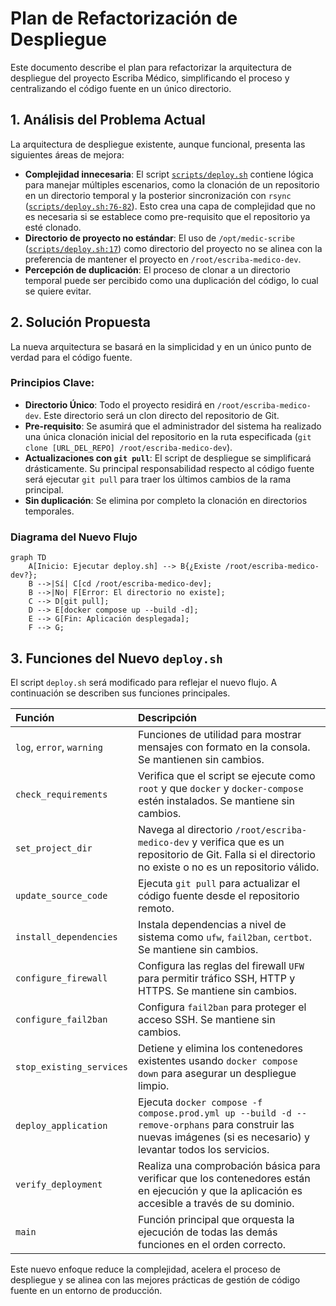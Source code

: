 # Plan de Refactorización de Despliegue

Este documento describe el plan para refactorizar la arquitectura de despliegue del proyecto Escriba Médico, simplificando el proceso y centralizando el código fuente en un único directorio.

## 1. Análisis del Problema Actual

La arquitectura de despliegue existente, aunque funcional, presenta las siguientes áreas de mejora:

- **Complejidad innecesaria**: El script [`scripts/deploy.sh`](scripts/deploy.sh) contiene lógica para manejar múltiples escenarios, como la clonación de un repositorio en un directorio temporal y la posterior sincronización con `rsync` ([`scripts/deploy.sh:76-82`](scripts/deploy.sh:76-82)). Esto crea una capa de complejidad que no es necesaria si se establece como pre-requisito que el repositorio ya esté clonado.
- **Directorio de proyecto no estándar**: El uso de `/opt/medic-scribe` ([`scripts/deploy.sh:17`](scripts/deploy.sh:17)) como directorio del proyecto no se alinea con la preferencia de mantener el proyecto en `/root/escriba-medico-dev`.
- **Percepción de duplicación**: El proceso de clonar a un directorio temporal puede ser percibido como una duplicación del código, lo cual se quiere evitar.

## 2. Solución Propuesta

La nueva arquitectura se basará en la simplicidad y en un único punto de verdad para el código fuente.

### Principios Clave:

- **Directorio Único**: Todo el proyecto residirá en `/root/escriba-medico-dev`. Este directorio será un clon directo del repositorio de Git.
- **Pre-requisito**: Se asumirá que el administrador del sistema ha realizado una única clonación inicial del repositorio en la ruta especificada (`git clone [URL_DEL_REPO] /root/escriba-medico-dev`).
- **Actualizaciones con `git pull`**: El script de despliegue se simplificará drásticamente. Su principal responsabilidad respecto al código fuente será ejecutar `git pull` para traer los últimos cambios de la rama principal.
- **Sin duplicación**: Se elimina por completo la clonación en directorios temporales.

### Diagrama del Nuevo Flujo

```mermaid
graph TD
    A[Inicio: Ejecutar deploy.sh] --> B{¿Existe /root/escriba-medico-dev?};
    B -->|Sí| C[cd /root/escriba-medico-dev];
    B -->|No| F[Error: El directorio no existe];
    C --> D[git pull];
    D --> E[docker compose up --build -d];
    E --> G[Fin: Aplicación desplegada];
    F --> G;
```

## 3. Funciones del Nuevo `deploy.sh`

El script `deploy.sh` será modificado para reflejar el nuevo flujo. A continuación se describen sus funciones principales.

| Función                   | Descripción                                                                                                                                                      |
| :------------------------ | :--------------------------------------------------------------------------------------------------------------------------------------------------------------- |
| `log`, `error`, `warning` | Funciones de utilidad para mostrar mensajes con formato en la consola. Se mantienen sin cambios.                                                                 |
| `check_requirements`      | Verifica que el script se ejecute como `root` y que `docker` y `docker-compose` estén instalados. Se mantiene sin cambios.                                       |
| `set_project_dir`         | Navega al directorio `/root/escriba-medico-dev` y verifica que es un repositorio de Git. Falla si el directorio no existe o no es un repositorio válido.         |
| `update_source_code`      | Ejecuta `git pull` para actualizar el código fuente desde el repositorio remoto.                                                                                 |
| `install_dependencies`    | Instala dependencias a nivel de sistema como `ufw`, `fail2ban`, `certbot`. Se mantiene sin cambios.                                                              |
| `configure_firewall`      | Configura las reglas del firewall `UFW` para permitir tráfico SSH, HTTP y HTTPS. Se mantiene sin cambios.                                                        |
| `configure_fail2ban`      | Configura `fail2ban` para proteger el acceso SSH. Se mantiene sin cambios.                                                                                       |
| `stop_existing_services`  | Detiene y elimina los contenedores existentes usando `docker compose down` para asegurar un despliegue limpio.                                                   |
| `deploy_application`      | Ejecuta `docker compose -f compose.prod.yml up --build -d --remove-orphans` para construir las nuevas imágenes (si es necesario) y levantar todos los servicios. |
| `verify_deployment`       | Realiza una comprobación básica para verificar que los contenedores están en ejecución y que la aplicación es accesible a través de su dominio.                  |
| `main`                    | Función principal que orquesta la ejecución de todas las demás funciones en el orden correcto.                                                                   |

Este nuevo enfoque reduce la complejidad, acelera el proceso de despliegue y se alinea con las mejores prácticas de gestión de código fuente en un entorno de producción.